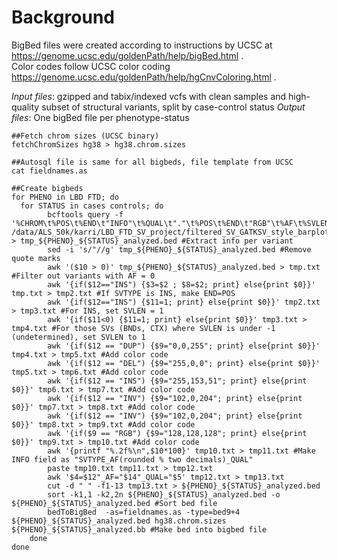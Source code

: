 # Background
BigBed files were created according to instructions by UCSC at https://genome.ucsc.edu/goldenPath/help/bigBed.html .  
Color codes follow UCSC color coding https://genome.ucsc.edu/goldenPath/help/hgCnvColoring.html .

_Input files_: gzipped and tabix/indexed vcfs with clean samples and high-quality subset of structural variants, split by case-control status
_Output files_: One bigBed file per phenotype-status
```
##Fetch chrom sizes (UCSC binary)
fetchChromSizes hg38 > hg38.chrom.sizes

##Autosql file is same for all bigbeds, file template from UCSC
cat fieldnames.as

##Create bigbeds
for PHENO in LBD FTD; do
  for STATUS in cases controls; do
        bcftools query -f '%CHROM\t%POS\t%END\t"INFO"\t%QUAL\t"."\t%POS\t%END\t"RGB"\t%AF\t%SVLEN\t%SVTYPE\t%ID\n' /data/ALS_50k/karri/LBD_FTD_SV_project/filtered_SV_GATKSV_style_barplots/${PHENO}_${STATUS}_filtered_SV_Samples_GQ300_to_missing.vcf.gz > tmp_${PHENO}_${STATUS}_analyzed.bed #Extract info per variant
        sed -i 's/"//g' tmp_${PHENO}_${STATUS}_analyzed.bed #Remove quote marks
        awk '($10 > 0)' tmp_${PHENO}_${STATUS}_analyzed.bed > tmp.txt #Filter out variants with AF = 0
        awk '{if($12=="INS") {$3=$2 ; $8=$2; print} else{print $0}}' tmp.txt > tmp2.txt #If SVTYPE is INS, make END=POS
        awk '{if($12=="INS") {$11=1; print} else{print $0}}' tmp2.txt > tmp3.txt #For INS, set SVLEN = 1
        awk '{if($11<0) {$11=1; print} else{print $0}}' tmp3.txt > tmp4.txt #For those SVs (BNDs, CTX) where SVLEN is under -1 (undetermined), set SVLEN to 1
        awk '{if($12 == "DUP") {$9="0,0,255"; print} else{print $0}}' tmp4.txt > tmp5.txt #Add color code
        awk '{if($12 == "DEL") {$9="255,0,0"; print} else{print $0}}' tmp5.txt > tmp6.txt #Add color code
        awk '{if($12 == "INS") {$9="255,153,51"; print} else{print $0}}' tmp6.txt > tmp7.txt #Add color code
        awk '{if($12 == "INV") {$9="102,0,204"; print} else{print $0}}' tmp7.txt > tmp8.txt #Add color code
        awk '{if($12 == "INV") {$9="102,0,204"; print} else{print $0}}' tmp8.txt > tmp9.txt #Add color code
        awk '{if($9 == "RGB") {$9="128,128,128"; print} else{print $0}}' tmp9.txt > tmp10.txt #Add color code
        awk '{printf "%.2f%\n",$10*100}' tmp10.txt > tmp11.txt #Make INFO field as "SVTYPE_AF(rounded % two decimals)_QUAL"
        paste tmp10.txt tmp11.txt > tmp12.txt
        awk '$4=$12"_AF="$14"_QUAL="$5' tmp12.txt > tmp13.txt
        cut -d " " -f1-13 tmp13.txt > ${PHENO}_${STATUS}_analyzed.bed
        sort -k1,1 -k2,2n ${PHENO}_${STATUS}_analyzed.bed -o ${PHENO}_${STATUS}_analyzed.bed #Sort bed file
        bedToBigBed  -as=fieldnames.as -type=bed9+4 ${PHENO}_${STATUS}_analyzed.bed hg38.chrom.sizes ${PHENO}_${STATUS}_analyzed.bb #Make bed into bigbed file
    done
done
    
```
